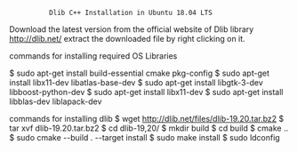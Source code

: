               Dlib C++ Installation in Ubuntu 18.04 LTS

Download the latest version from the official website of Dlib library http://dlib.net/
extract the downloaded file by right clicking on it.

commands for installing required OS Libraries 

$ sudo apt-get install build-essential cmake pkg-config
$ sudo apt-get install libx11-dev libatlas-base-dev
$ sudo apt-get install libgtk-3-dev libboost-python-dev
$ sudo apt-get install libx11-dev
$ sudo apt-get install libblas-dev liblapack-dev

commands for installing dlib 
$ wget http://dlib.net/files/dlib-19.20.tar.bz2
$ tar xvf dlib-19.20.tar.bz2
$ cd dlib-19,20/
$ mkdir build
$ cd build
$ cmake ..
$ sudo cmake --build . --target install
$ sudo make install
$ sudo ldconfig